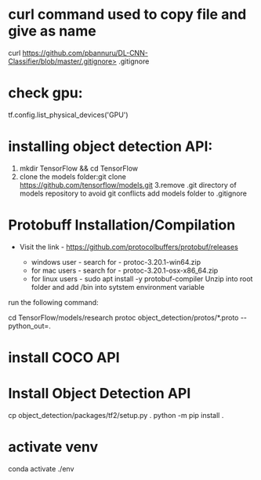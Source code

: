 # curl command used to copy file and give as name
curl https://github.com/pbannuru/DL-CNN-Classifier/blob/master/.gitignore> .gitignore

# check gpu:
tf.config.list_physical_devices('GPU')

# installing object detection API:
1. mkdir TensorFlow && cd TensorFlow
2. clone the models folder:git clone https://github.com/tensorflow/models.git
3.remove .git directory of models repository to avoid git conflicts
add models folder to .gitignore
# Protobuff Installation/Compilation
- Visit the link - https://github.com/protocolbuffers/protobuf/releases

    - windows user - 
    search for - protoc-3.20.1-win64.zip
    - for mac users - 
    search for - protoc-3.20.1-osx-x86_64.zip
    - for linux users -
    sudo apt install -y protobuf-compiler
Unzip into root folder and add <PATH TO protoc folder>/bin into sytstem environment variable

run the following command:

cd TensorFlow/models/research
protoc object_detection/protos/*.proto --python_out=.

# install COCO API

# Install Object Detection API
cp object_detection/packages/tf2/setup.py .
python -m pip install .

# activate venv
conda activate ./env